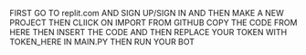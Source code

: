 FIRST GO TO replit.com AND SIGN UP/SIGN IN AND THEN MAKE A NEW PROJECT THEN CLIICK ON IMPORT FROM GITHUB 
COPY THE CODE FROM HERE
THEN INSERT THE CODE 
AND THEN REPLACE YOUR TOKEN WITH TOKEN_HERE IN MAIN.PY THEN RUN YOUR BOT
